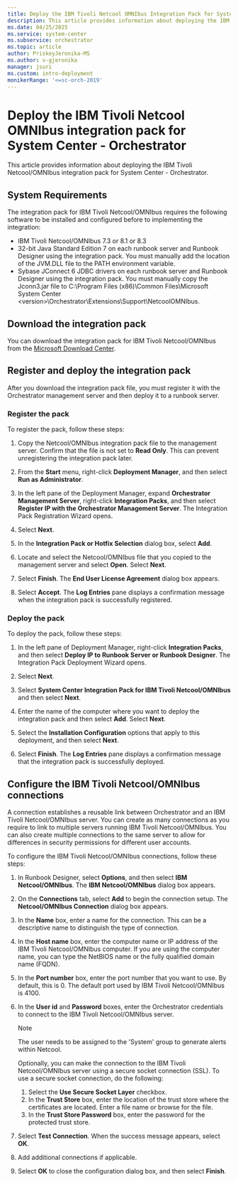 ```yaml
---
title: Deploy the IBM Tivoli Netcool OMNIbus Integration Pack for System Center - Orchestrator
description: This article provides information about deploying the IBM Tivoli Netcool/OMNIbus integration pack for System Center - Orchestrator.
ms.date: 04/25/2025
ms.service: system-center
ms.subservice: orchestrator
ms.topic: article
author: PriskeyJeronika-MS
ms.author: v-gjeronika
manager: jsuri
ms.custom: intro-deployment
monikerRange: '<=sc-orch-2019'
---
```


# Deploy the IBM Tivoli Netcool OMNIbus integration pack for System Center - Orchestrator

This article provides information about deploying the IBM Tivoli Netcool/OMNIbus integration pack for System Center - Orchestrator.

## System Requirements

The integration pack for IBM Tivoli Netcool/OMNIbus requires the following software to be installed and configured before to implementing the integration:

- IBM Tivoli Netcool/OMNIbus 7.3 or 8.1 or 8.3
- 32-bit Java Standard Edition 7 on each runbook server and Runbook Designer using the integration pack.
    You must manually add the location of the JVM.DLL file to the PATH environment variable.
- Sybase JConnect 6 JDBC drivers on each runbook server and Runbook Designer using the integration pack.
    You must manually copy the Jconn3.jar file to C:\\Program Files (x86)\\Common Files\\Microsoft System Center \<version\>\\Orchestrator\\Extensions\\Support\\NetcoolOMNIbus.

## Download the integration pack

You can download the integration pack for IBM Tivoli Netcool/OMNIbus from the [Microsoft Download Center](https://www.microsoft.com/download/details.aspx?id=54103).

## Register and deploy the integration pack

After you download the integration pack file, you must register it with the Orchestrator management server and then deploy it to a runbook server.

### Register the  pack

To register the pack, follow these steps:

1. Copy the Netcool/OMNIbus integration pack file to the management server. Confirm that the file is not set to **Read Only**. This can prevent unregistering the integration pack later.

2. From the **Start** menu, right-click **Deployment Manager**, and then select **Run as Administrator**.

3. In the left pane of the Deployment Manager, expand **Orchestrator Management Server**, right-click **Integration Packs**, and then select **Register IP with the Orchestrator Management Server**. The Integration Pack Registration Wizard opens.

4. Select **Next**.

5. In the **Integration Pack or Hotfix Selection** dialog box, select **Add**.

6. Locate and select the Netcool/OMNIbus file that you copied to the management server and select **Open**. Select **Next**.

7. Select **Finish**. The **End User License Agreement** dialog box appears.

8. Select **Accept**. The **Log Entries** pane displays a confirmation message when the integration pack is successfully registered.

### Deploy the pack

To deploy the pack, follow these steps:

1. In the left pane of Deployment Manager, right-click **Integration Packs**, and then select **Deploy IP to Runbook Server or Runbook Designer**. The Integration Pack Deployment Wizard opens.

2. Select **Next**.

3. Select **System Center Integration Pack for IBM Tivoli Netcool/OMNIbus** and then select **Next**.

4. Enter the name of the computer where you want to deploy the integration pack and then select **Add**. Select **Next**.

5. Select the **Installation Configuration** options that apply to this deployment, and then select **Next**.

6. Select **Finish**. The **Log Entries** pane displays a confirmation message that the integration pack is successfully deployed.

## Configure the IBM Tivoli Netcool/OMNIbus connections

A connection establishes a reusable link between Orchestrator and an IBM Tivoli Netcool/OMNIbus server. You can create as many connections as you require to link to multiple servers running IBM Tivoli Netcool/OMNIbus. You can also create multiple connections to the same server to allow for differences in security permissions for different user accounts.

To configure the IBM Tivoli Netcool/OMNIbus connections, follow these steps:

1. In Runbook Designer, select **Options**, and then select **IBM Netcool/OMNIbus**. The **IBM Netcool/OMNIbus** dialog box appears.

2. On the **Connections** tab, select **Add** to begin the connection setup. The **Netcool/OMNIbus Connection** dialog box appears.

3. In the **Name** box, enter a name for the connection. This can be a descriptive name to distinguish the type of connection.

4. In the **Host name** box, enter the computer name or IP address of the IBM Tivoli Netcool/OMNIbus computer. If you are using the computer name, you can type the NetBIOS name or the fully qualified domain name (FQDN).

5. In the **Port number** box, enter the port number that you want to use. By default, this is 0. The default port used by IBM Tivoli Netcool/OMNIbus is 4100.

6. In the **User id** and **Password** boxes, enter the Orchestrator credentials to connect to the IBM Tivoli Netcool/OMNIbus server.
   >[!NOTE]
   >The user needs to be assigned to the 'System' group to generate alerts within Netcool.

   Optionally, you can make the connection to the IBM Tivoli Netcool/OMNIbus server using a secure socket connection (SSL). To use a secure socket connection, do the following:

   1. Select the **Use Secure Socket Layer** checkbox.
   2. In the **Trust Store** box, enter the location of the trust store where the certificates are located.
       Enter a file name or browse for the file.
   3. In the **Trust Store Password** box, enter the password for the protected trust store.

7. Select **Test Connection**. When the success message appears, select **OK**.

8. Add additional connections if applicable.

9. Select **OK** to close the configuration dialog box, and then select **Finish**.
